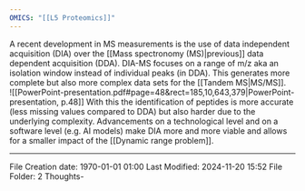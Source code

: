 ```yaml
---
OMICS: "[[L5 Proteomics]]"
---
```

A recent development in MS measurements is the use of data independent acquisition (DIA) over the [[Mass spectronomy (MS)|previous]] data dependent acquisition (DDA). DIA-MS focuses on a range of m/z aka an isolation window instead of individual peaks (in DDA). This generates more complete but also more complex data sets for the [[Tandem MS|MS/MS]].  
![[PowerPoint-presentation.pdf#page=48&rect=185,10,643,379|PowerPoint-presentation, p.48]]
With this the identification of peptides is more accurate (less missing values compared to DDA) but also harder due to the underlying complexity. Advancements on a technological level and on a software level (e.g. AI models) make DIA more and more viable and allows for a smaller impact of the [[Dynamic range problem]]. 


---
File Creation date: 1970-01-01 01:00
Last Modified: 2024-11-20 15:52
File Folder: 2 Thoughts-